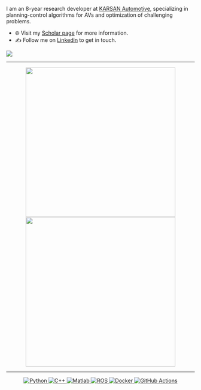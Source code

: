 I am an 8-year research developer at [KARSAN Automotive](https://www.karsan.com/en), specializing in planning-control algorithms for AVs and optimization of challenging problems.

- 🌐 Visit my [Scholar page](https://scholar.google.com/citations?user=GkOZc58AAAAJ&hl=tr&oi=ao) for more information.
- ✍️ Follow me on [Linkedin](https://www.linkedin.com/in/yigit-kuyu/) to get in touch.

![](https://komarev.com/ghpvc/?username=Yigit-Kuyu)

---

<p align="center">
  <img src="https://github-readme-stats.vercel.app/api?username=Yigit-Kuyu&show_icons=true&theme=bear" width="400">
  <img src="https://github-readme-streak-stats.herokuapp.com?user=Yigit-Kuyu&theme=dark&hide_border=true" width="400">
</p>

---
<p align="center">
  <a href="https://www.python.org/" target="_blank">
    <img src="https://img.shields.io/badge/Python-%2314354C.svg?style=flat-square&logo=python&logoColor=white" alt="Python">
  </a>
  <a href="https://cplusplus.com/" target="_blank">
    <img src="https://img.shields.io/badge/-C++-blue?logo=cplusplus" alt="C++">
  </a>
  <a href="https://www.mathworks.com/" target="_blank">
    <img src="https://img.shields.io/badge/-Matlab-blue?logo=Matlab" alt="Matlab">
  </a>
  <a href="https://docs.ros.org/en/humble/index.html" target="_blank">
    <img src="https://img.shields.io/badge/ROS-%23E34F26.svg?style=flat-square&logo=ROS&logoColor=white" alt="ROS">
  </a>
  <a href="https://www.docker.com/" target="_blank">
    <img src="https://img.shields.io/badge/Docker-%232496ED.svg?style=flat-square&logo=docker&logoColor=white" alt="Docker">
  </a>
  <a href="https://github.com/features/actions" target="_blank">
    <img src="https://img.shields.io/badge/GitHub%20Actions-%232671E5.svg?style=flat-square&logo=github-actions&logoColor=white" alt="GitHub Actions">
  </a>
</p>
